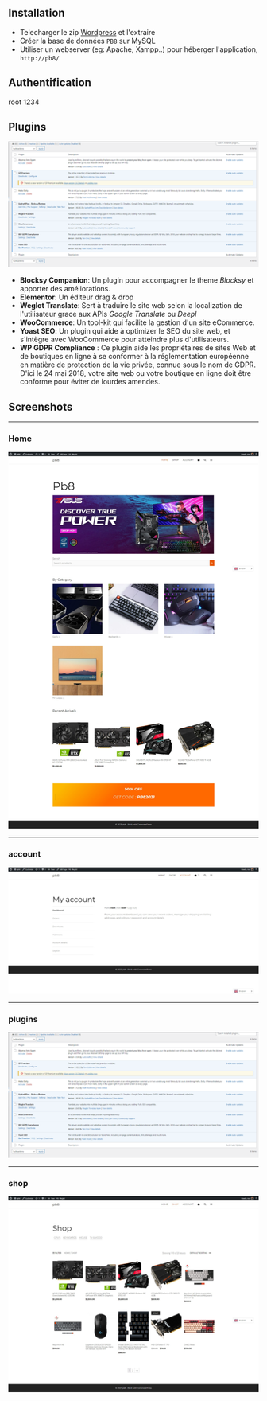 ## Installation
- Telecharger le zip [Wordpress](https://wordpress.org/)
 et l'extraire
- Créer la base de données `PB8` sur MySQL
- Utiliser un webserver (eg: Apache, Xampp..) pour héberger l'application, 
`http://pb8/`

## Authentification
root 
1234

## Plugins
![Plugins](./shots/plugins.png)
- **Blocksy Companion**: Un plugin pour accompagner le theme *Blocksy* et apporter des améliorations.
- **Elementor**: Un éditeur drag & drop
- **Weglot Translate**: Sert à traduire le site web selon la localization de l'utilisateur grace aux APIs *Google Translate* ou *Deepl*
- **WooCommerce**: Un tool-kit qui facilite la gestion d'un site eCommerce.
- **Yoast SEO**: Un plugin qui aide à optimizer le SEO du site web, et s'intègre avec WooCommerce pour atteindre plus d'utilisateurs.
- **WP GDPR Compliance** : Ce plugin aide les propriétaires de sites Web et de boutiques en ligne à se conformer à la réglementation européenne en matière de protection de la vie privée, connue sous le nom de GDPR. D'ici le 24 mai 2018, votre site web ou votre boutique en ligne doit être conforme pour éviter de lourdes amendes.
## Screenshots
***
### **Home**
![home](./shots/Home.png)
***
### **account**
![account](./shots/account.png)
***
### **plugins**
![plugins](./shots/Plugins.png)
***
### **shop**
![shop](./shots/shop.png)

